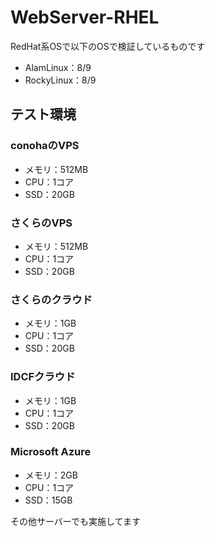 # WebServer-RHEL

RedHat系OSで以下のOSで検証しているものです

- AlamLinux：8/9
- RockyLinux：8/9

## テスト環境
### conohaのVPS
* メモリ：512MB
* CPU：1コア
* SSD：20GB

### さくらのVPS
* メモリ：512MB
* CPU：1コア
* SSD：20GB

### さくらのクラウド
* メモリ：1GB
* CPU：1コア
* SSD：20GB

### IDCFクラウド
* メモリ：1GB
* CPU：1コア
* SSD：20GB

### Microsoft Azure
* メモリ：2GB
* CPU：1コア
* SSD：15GB

その他サーバーでも実施してます